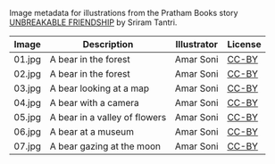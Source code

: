 Image metadata for illustrations from the Pratham Books story [UNBREAKABLE FRIENDSHIP](https://storyweaver.org.in/stories/4139-unbreakable-frendship) by Sriram Tantri.

Image | Description | Illustrator | License
----- | ----------- | ----------- | -------
01.jpg | A bear in the forest | Amar Soni | [CC-BY](https://creativecommons.org/licenses/by/4.0/)
02.jpg | A bear in the forest | Amar Soni | [CC-BY](https://creativecommons.org/licenses/by/4.0/)
03.jpg | A bear looking at a map | Amar Soni | [CC-BY](https://creativecommons.org/licenses/by/4.0/)
04.jpg | A bear with a camera | Amar Soni | [CC-BY](https://creativecommons.org/licenses/by/4.0/)
05.jpg | A bear in a valley of flowers | Amar Soni | [CC-BY](https://creativecommons.org/licenses/by/4.0/)
06.jpg | A bear at a museum | Amar Soni | [CC-BY](https://creativecommons.org/licenses/by/4.0/)
07.jpg | A bear gazing at the moon | Amar Soni | [CC-BY](https://creativecommons.org/licenses/by/4.0/)